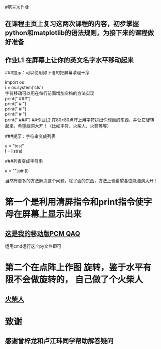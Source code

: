 #第三次作业

## 在课程主页上复习这两次课程的内容，初步掌握python和matplotlib的语法规则，为接下来的课程做好准备
## 作业L1 在屏幕上让你的英文名字水平移动起来

###提示：可以使用如下语句把屏幕清理干净

import os
<br/>
i = os.system('cls')
<br/>
字符移动可以用在每行前面增加空格的方法实现
<br/>
print("      ###")
<br/>
print("     #   ")
<br/>
print("     #   ")
<br/>
print("     #   ")
<br/>
print("      ###")
##作业L2 在80*80点阵上用字符拼出你想画的东西，并让它旋转起来，希望脑洞大开！（比如字符、火柴人、火箭等等）

###提示：字符串变成列表

a = "test"
<br/>
l = list(a)
<br/>    

###列表变成字符串

a = "".join(l)
<br/>    

当然有更多的方法解决这个问题，除了画的东西，方法上也希望各位能脑洞大开！
    
# 第一个是利用清屏指令和print指令使字母在屏幕上显示出来
## [这是我的移动版PCM QAQ](https://github.com/Damonphysics/computationalphysics_N2014301020007/blob/master/movepcm.py)     
运用cmd运行这个py文件即可
# 第二个在点阵上作图 旋转，鉴于水平有限不会做旋转的， 自己做了个火柴人
## [火柴人](https://github.com/Damonphysics/computationalphysics_N2014301020007/blob/master/EXERCISElittleman.py)

# 致谢
## 感谢曾梓龙和卢江玮同学帮助解答疑问



